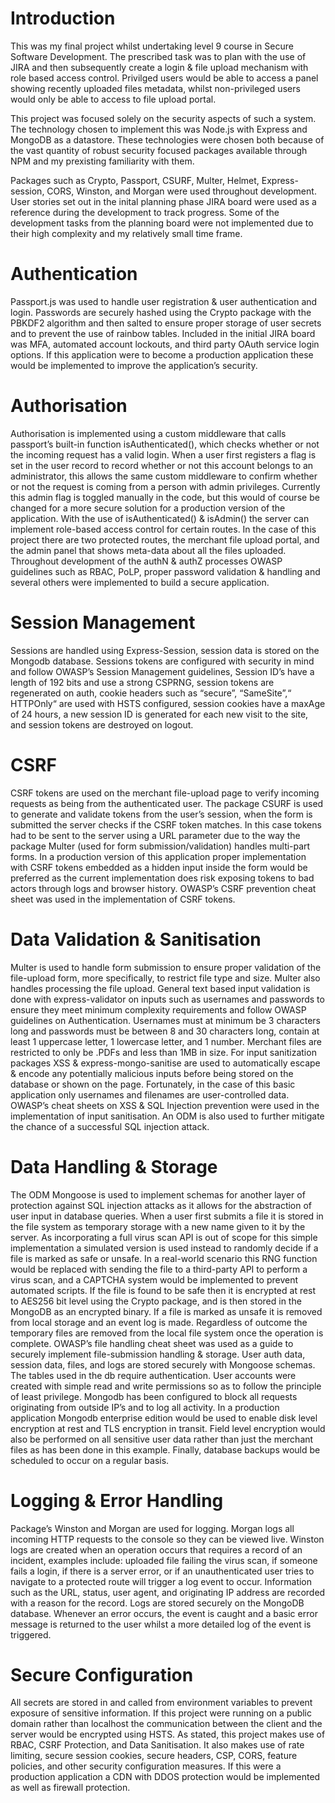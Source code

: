 
# Introduction

This was my final project whilst undertaking level 9 course in Secure Software Development. 
The prescribed task was to plan with the use of JIRA and then subsequently create a login & file upload mechanism with role based access control. 
Privilged users would be able to access a panel showing recently uploaded files metadata, whilst non-privileged users would only be able to access to file upload portal.

This project was focused solely on the security aspects of such a system.
The technology chosen to implement this was Node.js with Express and MongoDB as a datastore.
These technologies were chosen both because of the vast quantity of robust security focused packages available through NPM and my prexisting familiarity with them.

Packages such as Crypto, Passport, CSURF, Multer, Helmet, Express-session, CORS, Winston, and Morgan were used throughout development. 
User stories set out in the inital planning phase JIRA board were used as a reference during the development to track progress. 
Some of the development tasks from the planning board were not implemented due to their high complexity and my relatively small time frame.

# Authentication

Passport.js was used to handle user registration & user authentication and login.
Passwords are securely hashed using the Crypto package with the PBKDF2 algorithm and then salted to ensure proper storage of user secrets and to prevent the use of rainbow tables. 
Included in the initial JIRA board was MFA, automated account lockouts, and third party OAuth service login options. 
If this application were to become a production application these would be implemented to improve the application’s security.

# Authorisation

Authorisation is implemented using a custom middleware that calls passport’s built-in function isAuthenticated(), which checks whether or not the incoming request has a valid login. 
When a user first registers a flag is set in the user record to record whether or not this account belongs to an administrator, this allows the same custom middleware to confirm whether or not the request is coming from a person with admin privileges. Currently this admin flag is toggled manually in the code, but this would of course be changed for a more secure solution for a production version of the application. 
With the use of isAuthenticated() & isAdmin() the server can implement role-based access control for certain routes. 
In the case of this project there are two protected routes, the merchant file upload portal, and the admin panel that shows meta-data about all the files uploaded. 
Throughout development of the authN & authZ processes OWASP guidelines such as RBAC, PoLP, proper password validation & handling and several others were implemented to build a secure application.

# Session Management

Sessions are handled using Express-Session, session data is stored on the Mongodb database.
Sessions tokens are configured with security in mind and follow OWASP’s Session Management guidelines, Session ID’s have a length of 192 bits and use a strong CSPRNG, session tokens are regenerated on auth, cookie headers such as “secure”, “SameSite”,“ HTTPOnly“ are used with HSTS configured, session cookies have a maxAge of 24 hours, a new session ID is generated for each new visit to the site, and session tokens are destroyed on logout.

# CSRF

CSRF tokens are used on the merchant file-upload page to verify incoming requests as being from the authenticated user. 
The package CSURF is used to generate and validate tokens from the user’s session, when the form is submitted the server checks if the CSRF token matches. 
In this case tokens had to be sent to the server using a URL parameter due to the way the package Multer (used for form submission/validation) handles multi-part forms. 
In a production version of this application proper implementation with CSRF tokens embedded as a hidden input inside the form would be preferred as the current implementation does risk exposing tokens to bad actors through logs and browser history.
OWASP’s CSRF prevention cheat sheet was used in the implementation of CSRF tokens.

# Data Validation & Sanitisation

Multer is used to handle form submission to ensure proper validation of the file-upload form, more specifically, to restrict file type and size.
Multer also handles processing the file upload. 
General text based input validation is done with express-validator on inputs such as usernames and passwords to ensure they meet minimum complexity requirements and follow OWASP guidelines on Authentication.
Usernames must at minimum be 3 characters long and passwords must be between 8 and 30 characters long, contain at least 1 uppercase letter, 1 lowercase letter, and 1 number. 
Merchant files are restricted to only be .PDFs and less than 1MB in size. 
For input sanitization packages XSS & express-mongo-sanitise are used to automatically escape & encode any potentially malicious inputs before being stored on the database or shown on the page. Fortunately, in the case of this basic application only usernames and filenames are user-controlled data. 
OWASP’s cheat sheets on XSS & SQL Injection prevention were used in the implementation of input sanitisation. An ODM is also used to further mitigate the chance of a successful SQL injection attack.

# Data Handling & Storage 

The ODM Mongoose is used to implement schemas for another layer of protection against SQL injection attacks as it allows for the abstraction of user input in database queries. 
When a user first submits a file it is stored in the file system as temporary storage with a new name given to it by the server. 
As incorporating a full virus scan API is out of scope for this simple implementation a simulated version is
used instead to randomly decide if a file is marked as safe or unsafe. 
In a real-world scenario this RNG function would be replaced with sending the file to a third-party API to perform a virus scan, and a CAPTCHA system would be implemented to prevent automated scripts.
If the file is found to be safe then it is encrypted at rest to AES256 bit level using the Crypto package, and is then stored in the MongoDB as an encrypted binary. If a file is marked as unsafe it is removed from local storage and an event log is made. Regardless of outcome the temporary files are removed from the local file system once the operation is complete. 
OWASP’s file handling cheat sheet was used as a guide to securely implement file-submission handling & storage.
User auth data, session data, files, and logs are stored securely with Mongoose schemas. 
The tables used in the db require authentication. 
User accounts were created with simple read and write permissions so as to follow the principle of least privilege. 
Mongodb has been configured to block all requests originating from outside IP’s and to log all activity. 
In a production application Mongodb enterprise edition would be used to enable disk level encryption at rest and TLS encryption in transit. 
Field level encryption would also be performed on all sensitive user data rather than just the merchant files as has been done in this example. 
Finally, database backups would be scheduled to occur on a regular basis. 

# Logging & Error Handling

Package’s Winston and Morgan are used for logging. 
Morgan logs all incoming HTTP requests to the console so they can be viewed live. 
Winston logs are created when an operation occurs that requires a record of an incident, examples include: uploaded file failing the virus scan, if someone fails a login, if there is a server error, or if an unauthenticated user tries to navigate to a protected route will trigger a log event to occur. 
Information such as the URL, status, user agent, and originating IP address are recorded with a reason for the record. 
Logs are stored securely on the MongoDB database. 
Whenever an error occurs, the event is caught and a basic error message is returned to the user whilst a more detailed log of the event is triggered.

# Secure Configuration

All secrets are stored in and called from environment variables to prevent exposure of sensitive information. 
If this project were running on a public domain rather than localhost the communication between the client and the server would be encrypted using HSTS. 
As stated, this project makes use of RBAC, CSRF Protection, and Data Sanitisation. 
It also makes use of rate limiting, secure session cookies, secure headers, CSP, CORS, feature policies, and other security configuration measures. 
If this were a production application a CDN with DDOS protection would be implemented as well as firewall protection.
